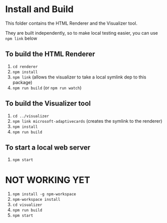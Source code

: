 # Install and Build

This folder contains the HTML Renderer and the Visualizer tool.

They are built independently, so to make local testing easier, you can use `npm link` below

## To build the HTML Renderer

1. `cd renderer`
1. `npm install`
1. `npm link` (allows the visualizer to take a local symlink dep to this package)
1. `npm run build` (or `npm run watch`)

## To build the Visualizer tool

1. `cd ../visualizer`
1. `npm link microsoft-adaptivecards` (creates the symlink to the renderer)
1. `npm install`
1. `npm run build`

## To start a local web server
1. `npm start`




# NOT WORKING YET
1. `npm install -g npm-workspace`
1. `npm-workspace install`
1. `cd visualizer`
1. `npm run build`
1. `npm start`
